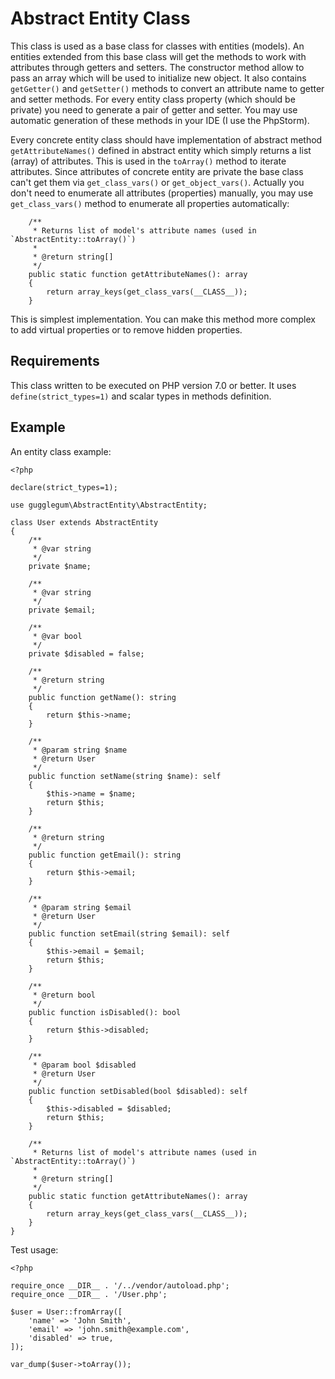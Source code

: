 # Abstract Entity Class

This class is used as a base class for classes with entities (models). An entities extended from
this base class will get the methods to work with attributes through getters and setters. The
constructor method allow to pass an array which will be used to initialize new object. It also
contains `getGetter()` and `getSetter()` methods to convert an attribute name to getter and setter
methods. For every entity class property (which should be private) you need to generate a pair of
getter and setter. You may use automatic generation of these methods in your IDE (I use the PhpStorm).

Every concrete entity class should have implementation of abstract method `getAttributeNames()` 
defined in abstract entity which simply returns a list (array) of attributes. This is used in
the `toArray()` method to iterate attributes. Since attributes of concrete entity are private the base
class can't get them via `get_class_vars()` or `get_object_vars()`. Actually you don't need to enumerate
all attributes (properties) manually, you may use `get_class_vars()` method to enumerate all properties
automatically:

```
    /**
     * Returns list of model's attribute names (used in `AbstractEntity::toArray()`)
     *
     * @return string[]
     */
    public static function getAttributeNames(): array
    {
        return array_keys(get_class_vars(__CLASS__));
    }
```

This is simplest implementation. You can make this method more complex to add virtual properties or to remove hidden
properties.

## Requirements

This class written to be executed on PHP version 7.0 or better. It uses `define(strict_types=1)`
and scalar types in methods definition.

## Example

An entity class example:

```
<?php

declare(strict_types=1);

use gugglegum\AbstractEntity\AbstractEntity;

class User extends AbstractEntity
{
    /**
     * @var string
     */
    private $name;

    /**
     * @var string
     */
    private $email;

    /**
     * @var bool
     */
    private $disabled = false;

    /**
     * @return string
     */
    public function getName(): string
    {
        return $this->name;
    }

    /**
     * @param string $name
     * @return User
     */
    public function setName(string $name): self
    {
        $this->name = $name;
        return $this;
    }

    /**
     * @return string
     */
    public function getEmail(): string
    {
        return $this->email;
    }

    /**
     * @param string $email
     * @return User
     */
    public function setEmail(string $email): self
    {
        $this->email = $email;
        return $this;
    }

    /**
     * @return bool
     */
    public function isDisabled(): bool
    {
        return $this->disabled;
    }

    /**
     * @param bool $disabled
     * @return User
     */
    public function setDisabled(bool $disabled): self
    {
        $this->disabled = $disabled;
        return $this;
    }

    /**
     * Returns list of model's attribute names (used in `AbstractEntity::toArray()`)
     *
     * @return string[]
     */
    public static function getAttributeNames(): array
    {
        return array_keys(get_class_vars(__CLASS__));
    }
}
```

Test usage:

```
<?php

require_once __DIR__ . '/../vendor/autoload.php';
require_once __DIR__ . '/User.php';

$user = User::fromArray([
    'name' => 'John Smith',
    'email' => 'john.smith@example.com',
    'disabled' => true,
]);

var_dump($user->toArray());

```
